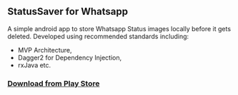 ## StatusSaver for Whatsapp

A simple android app to store Whatsapp Status images locally before it gets deleted. 
Developed using recommended standards including: 
- MVP Architecture, 
- Dagger2 for Dependency Injection, 
- rxJava etc.

### [Download from Play Store](https://play.google.com/store/apps/details?id=com.shzlabs.statussaver)